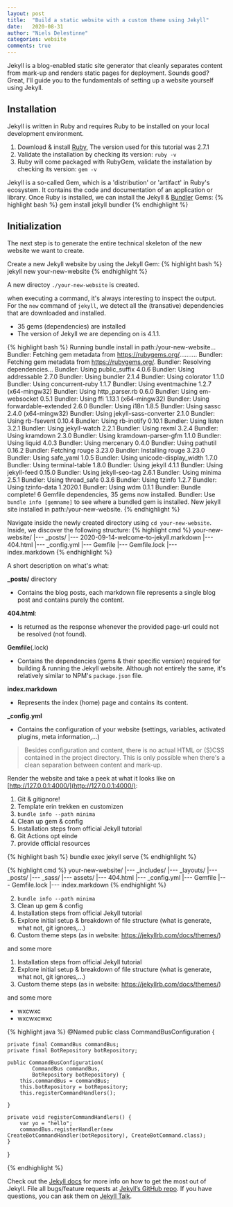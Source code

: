 ```yaml
---
layout: post
title:  "Build a static website with a custom theme using Jekyll"
date:   2020-08-31
author: "Niels Delestinne"
categories: website
comments: true
---
```


Jekyll is a blog-enabled static site generator that cleanly separates content from mark-up and renders static pages for deployment. Sounds good? Great, I'll guide you to the fundamentals of setting up a website yourself using Jekyll.   

## Installation 

Jekyll is written in Ruby and requires Ruby to be installed on your local development environment.
1. Download & install [Ruby](https://www.ruby-lang.org/en/downloads/), The version used for this tutorial was 2.7.1
2. Validate the installation by checking its version: `ruby -v`
2. Ruby will come packaged with RubyGem, validate the installation by checking its version: `gem -v`

Jekyll is a so-called Gem, which is a 'distribution' or 'artifact' in Ruby's ecosystem. It contains the code and documentation of an application or library.
Once Ruby is installed, we can install the Jekyll & [Bundler](https://rubygems.org/gems/bundler) Gems: 
{% highlight bash %}
gem install jekyll bundler
{% endhighlight %}

## Initialization

The next step is to generate the entire technical skeleton of the new website we want to create.

Create a new Jekyll website by using the Jekyll Gem:
{% highlight bash %}
jekyll new your-new-website
{% endhighlight %}

A new directoy `./your-new-website` is created.

when executing a command, it's always interesting to inspect the output. For the `new` command of `jekyll`, we detect all the (transative) dependencies that are downloaded and installed.
- 35 gems (dependencies) are installed
- The version of Jekyll we are depending on is 4.1.1. 

{% highlight bash %}
Running bundle install in path:/your-new-website...
  Bundler: Fetching gem metadata from https://rubygems.org/..........
  Bundler: Fetching gem metadata from https://rubygems.org/.
  Bundler: Resolving dependencies...
  Bundler: Using public_suffix 4.0.6
  Bundler: Using addressable 2.7.0
  Bundler: Using bundler 2.1.4
  Bundler: Using colorator 1.1.0
  Bundler: Using concurrent-ruby 1.1.7
  Bundler: Using eventmachine 1.2.7 (x64-mingw32)
  Bundler: Using http_parser.rb 0.6.0
  Bundler: Using em-websocket 0.5.1
  Bundler: Using ffi 1.13.1 (x64-mingw32)
  Bundler: Using forwardable-extended 2.6.0
  Bundler: Using i18n 1.8.5
  Bundler: Using sassc 2.4.0 (x64-mingw32)
  Bundler: Using jekyll-sass-converter 2.1.0
  Bundler: Using rb-fsevent 0.10.4
  Bundler: Using rb-inotify 0.10.1
  Bundler: Using listen 3.2.1
  Bundler: Using jekyll-watch 2.2.1
  Bundler: Using rexml 3.2.4
  Bundler: Using kramdown 2.3.0
  Bundler: Using kramdown-parser-gfm 1.1.0
  Bundler: Using liquid 4.0.3
  Bundler: Using mercenary 0.4.0
  Bundler: Using pathutil 0.16.2
  Bundler: Fetching rouge 3.23.0
  Bundler: Installing rouge 3.23.0
  Bundler: Using safe_yaml 1.0.5
  Bundler: Using unicode-display_width 1.7.0
  Bundler: Using terminal-table 1.8.0
  Bundler: Using jekyll 4.1.1
  Bundler: Using jekyll-feed 0.15.0
  Bundler: Using jekyll-seo-tag 2.6.1
  Bundler: Using minima 2.5.1
  Bundler: Using thread_safe 0.3.6
  Bundler: Using tzinfo 1.2.7
  Bundler: Using tzinfo-data 1.2020.1
  Bundler: Using wdm 0.1.1
  Bundler: Bundle complete! 6 Gemfile dependencies, 35 gems now installed.
  Bundler: Use `bundle info [gemname]` to see where a bundled gem is installed.
New jekyll site installed in path:/your-new-website.
{% endhighlight %}

Navigate inside the newly created directory using `cd your-new-website`. 
Inside, we discover the following structure:
{% highlight cmd %}
your-new-website/
|--- _posts/
    |--- 2020-09-14-welcome-to-jekyll.markdown
|--- 404.html
|--- _config.yml
|--- Gemfile
|--- Gemfile.lock
|--- index.markdown
{% endhighlight %} 

A short description on what's what:

**_posts/** directory 
- Contains the blog posts, each markdown file represents a single blog post and contains purely the content.

**404.html**:
- Is returned as the response whenever the provided page-url could not be resolved (not found).

**Gemfile**(.lock) 
- Contains the dependencies (gems & their specific version) required for building & running the Jekyll website. Although not entirely the same, it's relatively similar to NPM's `package.json` file.

**index.markdown**
- Represents the index (home) page and contains its content.

**_config.yml** 
- Contains the configuration of your website (settings, variables, activated plugins, meta information,...)

> Besides configuration and content, there is no actual HTML or (S)CSS contained in the project directory. This is only possible when there's a clean separation between content and mark-up.
 
Render the website and take a peek at what it looks like on [http://127.0.0.1:4000/](http://127.0.0.1:4000/):

1. Git & gitignore!
2. Template erin trekken en customizen
2. `bundle info --path minima`
3. Clean up gem & config
1. Installation steps from official Jekyll tutorial
2. Git Actions opt einde
3. provide official resources



{% highlight bash %}
bundle exec jekyll serve
{% endhighlight %}

{% highlight cmd %}
your-new-website/
|--- _includes/
|--- _layouts/
|--- _posts/
|--- _sass/
|--- assets/
|--- 404.html
|--- _config.yml
|--- Gemfile
|--- Gemfile.lock
|--- index.markdown
{% endhighlight %} 



2. `bundle info --path minima`
3. Clean up gem & config
1. Installation steps from official Jekyll tutorial
2. Explore initial setup & breakdown of file structure (what is generate, what not, git ignores,...)
3. Custom theme steps (as in website: https://jekyllrb.com/docs/themes/)

and some more

1. Installation steps from official Jekyll tutorial
2. Explore initial setup & breakdown of file structure (what is generate, what not, git ignores,...)
3. Custom theme steps (as in website: https://jekyllrb.com/docs/themes/)

and some more

- wxcwxc
- wxcwxcwxc

{% highlight java %}
@Named
public class CommandBusConfiguration {

    private final CommandBus commandBus;
    private final BotRepository botRepository;

    public CommandBusConfiguration(
            CommandBus commandBus,
            BotRepository botRepository) {
        this.commandBus = commandBus;
        this.botRepository = botRepository;
        this.registerCommandHandlers();

    }

    private void registerCommandHandlers() {
        var yo = "hello";
        commandBus.registerHandler(new CreateBotCommandHandler(botRepository), CreateBotCommand.class);
    }
}

{% endhighlight %}

Check out the [Jekyll docs][jekyll-docs] for more info on how to get the most out of Jekyll. File all bugs/feature requests at [Jekyll’s GitHub repo][jekyll-gh]. If you have questions, you can ask them on [Jekyll Talk][jekyll-talk].

[jekyll-docs]: https://jekyllrb.com/docs/home
[jekyll-gh]:   https://github.com/jekyll/jekyll
[jekyll-talk]: https://talk.jekyllrb.com/
